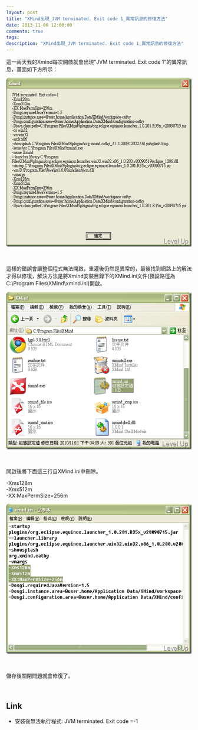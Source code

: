 ```yaml
---
layout: post
title: "XMind出現_JVM terminated. Exit code 1_異常訊息的修復方法"
date: 2013-11-06 12:00:00
comments: true
tags: 
description: "XMind出現_JVM terminated. Exit code 1_異常訊息的修復方法"
---
```

<p>
	這一兩天我的Xmind每次開啟就會出現"JVM terminated. Exit code 1"的異常訊息，畫面如下方所示：</p>
<p>
	<img alt="image" border="0" height="458" src="\images\posts\0ae8c30f-106b-4c2d-a7bf-b7ba92c96494\image_thumb.png" style="border-right: 0px; border-top: 0px; border-left: 0px; border-bottom: 0px" width="556" /></p>
<p>
	 </p>
<p>
	這樣的錯誤會讓整個程式無法開啟，重灌後仍然是異常的，最後找到網路上的解法才得以修復，解決方法是將Xmind安裝目錄下的XMind.ini文件(預設路徑為C:\Program Files\XMind\xmind.ini)開啟。</p>
<p>
	<img alt="image" border="0" height="427" src="\images\posts\0ae8c30f-106b-4c2d-a7bf-b7ba92c96494\image_thumb_2.png" style="border-right: 0px; border-top: 0px; border-left: 0px; border-bottom: 0px" width="526" /></p>
<p>
	 </p>
<p>
	開啟後將下面這三行自XMind.ini中刪除。</p>
<p>
	-Xms128m<br />
	-Xmx512m<br />
	-XX:MaxPermSize=256m</p>
<p>
	<img alt="image" border="0" height="407" src="\images\posts\0ae8c30f-106b-4c2d-a7bf-b7ba92c96494\image_thumb_1.png" style="border-right: 0px; border-top: 0px; border-left: 0px; border-bottom: 0px" width="551" /></p>
<p>
	 </p>
<p>
	儲存後關閉問題就會修復了。</p>
<p>
	 </p>
<h2>
	Link</h2>
<ul>
	<li>
		安裝後無法執行程式: JVM terminated. Exit code =-1</li>
</ul>
